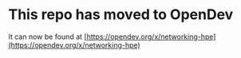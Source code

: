 # This repo has moved to OpenDev

It can now be found at [https://opendev.org/x/networking-hpe](https://opendev.org/x/networking-hpe)
